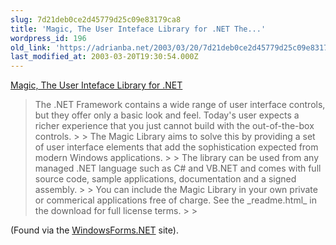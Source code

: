 ```yaml
---
slug: 7d21deb0ce2d45779d25c09e83179ca8
title: 'Magic, The User Inteface Library for .NET The...'
wordpress_id: 196
old_link: 'https://adrianba.net/2003/03/20/7d21deb0ce2d45779d25c09e83179ca8/'
last_modified_at: 2003-03-20T19:30:54.000Z
---
```


[Magic, The User Inteface
Library for .NET](http://www.dotnetmagic.com/)

<blockquote>The .NET Framework contains a wide range of user interface
controls, but they offer only a basic look and feel. Today's user
expects a richer experience that you just cannot build with the
out-of-the-box controls.
> 
> The Magic Library aims to solve this by providing a set of user
interface elements that add the sophistication expected from modern
Windows applications.
> 
> The library can be used from any managed .NET language such as
C# and VB.NET and comes with full source code, sample applications,
documentation and a signed assembly.
> 
> You can include the Magic Library in your own private or
commerical applications free of charge. See the _readme.html_
in the download for full license terms.
> 
> </blockquote>

(Found via the
[WindowsForms.NET](http://www.windowsforms.net/)
site).
